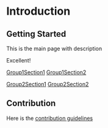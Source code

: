 # Introduction

## Getting Started

This is the main page with description

Excellent!

[Group1Section1](./group-1/group-1-section-1.md)
[Group1Section2](./group-1/group-1-section-2.md)

[Group2Section1](./group-2/group-2-section-1.md)
[Group2Section2](./group-2/group-2-section-2.md)

## Contribution

Here is the [contribution guidelines](./Contribution.md)